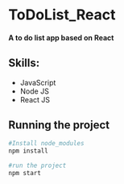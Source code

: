 # ToDoList_React


#### A to do list app based on React

## Skills:
- JavaScript
- Node JS
- React JS

## Running the project 

```bash
#Install node_modules
npm install

#run the project
npm start
```
